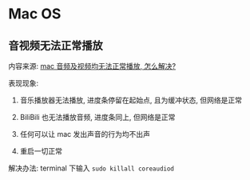 # Mac OS

## 音视频无法正常播放

内容来源: [mac 音频及视频均无法正常播放, 怎么解决?](https://www.v2ex.com/t/492109)

表现现象:

1. 音乐播放器无法播放, 进度条停留在起始点, 且为缓冲状态, 但网络是正常

2. BiliBili 也无法播放音频, 进度条同上, 但网络是正常

3. 任何可以让 mac 发出声音的行为均不出声

4. 重启一切正常

解决办法: terminal 下输入 `sudo killall coreaudiod`


